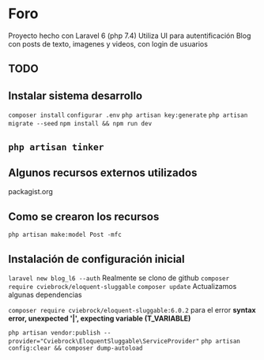 # Foro
Proyecto hecho con Laravel 6 (php 7.4)
Utiliza UI para autentificación
Blog con posts de texto, imagenes y videos, con login de usuarios


## TODO



## Instalar sistema desarrollo
``` composer install ```
``` configurar .env ```
``` php artisan key:generate ```
``` php artisan migrate --seed ```
``` npm install && npm run dev ```




## __``` php artisan tinker ```__






## Algunos recursos externos utilizados
packagist.org



## Como se crearon los recursos
``` php artisan make:model Post -mfc ```



## Instalación de configuración inicial

``` laravel new blog_l6 --auth ``` Realmente se clono de github
``` composer require cviebrock/eloquent-sluggable ```
``` composer update ``` Actualizamos algunas dependencias

``` composer require cviebrock/eloquent-sluggable:6.0.2 ``` para el error __syntax error, unexpected '|', expecting variable (T_VARIABLE)__

``` php artisan vendor:publish --provider="Cviebrock\EloquentSluggable\ServiceProvider" ```
``` php artisan config:clear && composer dump-autoload ```



